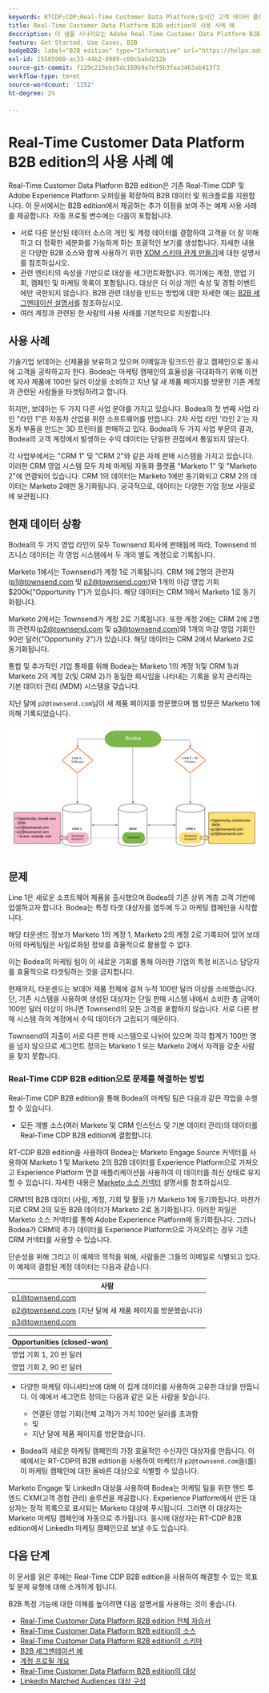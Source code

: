 ```yaml
---
keywords: RTCDP;CDP;Real-Time Customer Data Platform;실시간 고객 데이터 플랫폼;실시간 cdp;cdp;rtcdp
title: Real-Time Customer Data Platform B2B edition의 사용 사례 예
description: 이 샘플 시나리오는 Adobe Real-Time Customer Data Platform B2B Edition 구현 구성에 대한 예제를 제공합니다.
feature: Get Started, Use Cases, B2B
badgeB2B: label="B2B edition" type="Informative" url="https://helpx.adobe.com/kr/legal/product-descriptions/real-time-customer-data-platform-b2b-edition-prime-and-ultimate-packages.html newtab=true"
exl-id: 15505980-ac33-44b2-8989-c08cbabd212b
source-git-commit: f129c215ebc5dc169b9a7ef9b3faa3463ab413f3
workflow-type: tm+mt
source-wordcount: '1152'
ht-degree: 2%

---
```


# Real-Time Customer Data Platform B2B edition의 사용 사례 예

Real-Time Customer Data Platform B2B edition은 기존 Real-Time CDP 및 Adobe Experience Platform 오퍼링을 확장하여 B2B 데이터 및 워크플로를 지원합니다. 이 문서에서는 B2B edition에서 제공하는 추가 이점을 보여 주는 예제 사용 사례를 제공합니다. 자동 프로필 변수에는 다음이 포함됩니다.

- 서로 다른 분산된 데이터 소스의 개인 및 계정 데이터를 결합하여 고객을 더 잘 이해하고 더 정확한 세분화를 가능하게 하는 포괄적인 보기를 생성합니다. 자세한 내용은 다양한 B2B 소스와 함께 사용하기 위한 [XDM 스키마 관계 만들기](./schemas/b2b.md)에 대한 설명서를 참조하십시오.
- 관련 엔티티의 속성을 기반으로 대상을 세그먼트화합니다. 여기에는 계정, 영업 기회, 캠페인 및 마케팅 목록이 포함됩니다. 대상은 더 이상 개인 속성 및 경험 이벤트에만 국한되지 않습니다. B2B 관련 대상을 만드는 방법에 대한 자세한 예는 [B2B 세그멘테이션 설명서](./segmentation/b2b.md)를 참조하십시오.
- 여러 계정과 관련된 한 사람의 사용 사례를 기본적으로 지원합니다.

## 사용 사례

기술기업 보데아는 신제품을 보유하고 있으며 이메일과 링크드인 광고 캠페인으로 동시에 고객을 공략하고자 한다. Bodea는 마케팅 캠페인의 효율성을 극대화하기 위해 이전에 자사 제품에 100만 달러 이상을 소비하고 지난 달 새 제품 페이지를 방문한 기존 계정과 관련된 사람들을 타겟팅하려고 합니다.

하지만, 보데아는 두 가지 다른 사업 분야를 가지고 있습니다. Bodea의 첫 번째 사업 라인 &quot;라인 1&quot;은 자동차 산업을 위한 소프트웨어를 만듭니다. 2차 사업 라인 &#39;라인 2&#39;는 자동차 부품을 만드는 3D 프린터를 판매하고 있다. Bodea의 두 가지 사업 부문의 결과, Bodea의 고객 계정에서 발생하는 수익 데이터는 단일한 관점에서 통일되지 않는다.

각 사업부에서는 &quot;CRM 1&quot; 및 &quot;CRM 2&quot;와 같은 자체 판매 시스템을 가지고 있습니다. 이러한 CRM 영업 시스템 모두 자체 마케팅 자동화 플랫폼 &quot;Marketo 1&quot; 및 &quot;Marketo 2&quot;에 연결되어 있습니다. CRM 1의 데이터는 Marketo 1에만 동기화되고 CRM 2의 데이터는 Marketo 2에만 동기화됩니다. 궁극적으로, 데이터는 다양한 기업 정보 사일로에 보관됩니다.

## 현재 데이터 상황

Bodea의 두 가지 영업 라인이 모두 Townsend 회사에 판매됨에 따라, Townsend 비즈니스 데이터는 각 영업 시스템에서 두 개의 별도 계정으로 기록됩니다.

Marketo 1에서는 Townsend가 계정 1로 기록됩니다. CRM 1에 2명의 관련자(p1@townsend.com 및 p2@townsend.com)와 1개의 마감 영업 기회 $200k(&quot;Opportunity 1&quot;)가 있습니다. 해당 데이터는 CRM 1에서 Marketo 1로 동기화됩니다.

Marketo 2에서는 Townsend가 계정 2로 기록됩니다. 또한 계정 2에는 CRM 2에 2명의 관련자(p2@townsend.com 및 p3@townsend.com)와 1개의 마감 영업 기회인 90만 달러(&quot;Opportunity 2&quot;)가 있습니다. 해당 데이터는 CRM 2에서 Marketo 2로 동기화됩니다.

통합 및 추가적인 기업 통제를 위해 Bodea는 Marketo 1의 계정 1(및 CRM 1)과 Marketo 2의 계정 2(및 CRM 2)가 동일한 회사임을 나타내는 기록을 유지 관리하는 기본 데이터 관리 (MDM) 시스템을 갖습니다.

지난 달에 `p2@townsend.com`님이 새 제품 페이지를 방문했으며 웹 방문은 Marketo 1에 의해 기록되었습니다.

![계정 정보 다이어그램](./assets/account-info.png)

## 문제

Line 1은 새로운 소프트웨어 제품을 출시했으며 Bodea의 기존 상위 계층 고객 기반에 업셀하고자 합니다. Bodea는 특정 타겟 대상자를 염두에 두고 마케팅 캠페인을 시작합니다.

해당 타운센드 정보가 Marketo 1의 계정 1, Marketo 2의 계정 2로 기록되어 있어 보데아의 마케팅팀은 사일로화된 정보를 효율적으로 활용할 수 없다.

이는 Bodea의 마케팅 팀이 이 새로운 기회를 통해 이러한 기업의 특정 비즈니스 담당자를 효율적으로 타겟팅하는 것을 금지합니다.

현재까지, 타운센드는 보데아 제품 전체에 걸쳐 누적 100만 달러 이상을 소비했습니다. 단, 기존 시스템을 사용하여 생성된 대상자는 단일 판매 시스템 내에서 소비한 총 금액이 100만 달러 이상이 아니면 Townsend의 모든 고객을 포함하지 않습니다. 서로 다른 판매 시스템 하의 계정에서 수익 데이터가 고립되기 때문이다.

Townsend의 지출이 서로 다른 판매 시스템으로 나뉘어 있으며 각각 합계가 100만 명을 넘지 않으므로 세그먼트 정의는 Marketo 1 또는 Marketo 2에서 자격을 갖춘 사람을 찾지 못합니다.

### Real-Time CDP B2B edition으로 문제를 해결하는 방법

Real-Time CDP B2B edition을 통해 Bodea의 마케팅 팀은 다음과 같은 작업을 수행할 수 있습니다.

- 모든 개별 소스(여러 Marketo 및 CRM 인스턴스 및 기본 데이터 관리)의 데이터를 Real-Time CDP B2B edition에 결합합니다.

RT-CDP B2B edition을 사용하여 Bodea는 Marketo Engage Source 커넥터를 사용하여 Marketo 1 및 Marketo 2의 B2B 데이터를 Experience Platform으로 가져오고 Experience Platform 연결 애플리케이션을 사용하여 이 데이터를 최신 상태로 유지할 수 있습니다. 자세한 내용은 [Marketo 소스 커넥터](../sources/connectors/adobe-applications/marketo/marketo.md) 설명서를 참조하십시오.

CRM1의 B2B 데이터 (사람, 계정, 기회 및 활동 )가 Marketo 1에 동기화됩니다. 마찬가지로 CRM 2의 모든 B2B 데이터가 Marketo 2로 동기화됩니다. 이러한 파일은 Marketo 소스 커넥터를 통해 Adobe Experience Platform에 동기화됩니다. 그러나 Bodea가 CRM의 추가 데이터를 Experience Platform으로 가져오려는 경우 기존 CRM 커넥터를 사용할 수 있습니다.

단순성을 위해 그리고 이 예제의 목적을 위해, 사람들은 그들의 이메일로 식별되고 있다. 이 예제의 결합된 계정 데이터는 다음과 같습니다.

| 사람 |
|---|
| p1@townsend.com |
| p2@townsend.com (지난 달에 새 제품 페이지를 방문했습니다) |
| p3@townsend.com |

| Opportunities (closed-won) |
|---|
| 영업 기회 1, 20 만 달러 |
| 영업 기회 2, 90 만 달러 |

- 다양한 마케팅 이니셔티브에 대해 이 집계 데이터를 사용하여 고유한 대상을 만듭니다. 이 예에서 세그먼트 정의는 다음과 같은 모든 사람을 찾습니다.

   - 연결된 영업 기회(전체 고객)가 가치 100만 달러를 초과함
   - 및
   - 지난 달에 제품 페이지를 방문했습니다.

- Bodea의 새로운 마케팅 캠페인의 가장 효율적인 수신자인 대상자를 만듭니다. 이 예에서는 RT-CDP의 B2B edition을 사용하여 마케터가 `p2@townsend.com`을(를) 이 마케팅 캠페인에 대한 올바른 대상으로 식별할 수 있습니다.

Marketo Engage 및 LinkedIn 대상을 사용하여 Bodea는 마케팅 팀을 위한 엔드 투 엔드 CXM(고객 경험 관리) 솔루션을 제공합니다. Experience Platform에서 만든 대상자는 정적 목록으로 표시되는 Marketo 대상에 푸시됩니다. 그러면 이 대상자는 Marketo 마케팅 캠페인에 자동으로 추가됩니다. 동시에 대상자는 RT-CDP B2B edition에서 LinkedIn 마케팅 캠페인으로 보낼 수도 있습니다.

## 다음 단계

이 문서를 읽은 후에는 Real-Time CDP B2B edition을 사용하여 해결할 수 있는 목표 및 문제 유형에 대해 소개하게 됩니다.

B2B 특정 기능에 대한 이해를 높이려면 다음 설명서를 사용하는 것이 좋습니다.

- [Real-Time Customer Data Platform B2B edition 전체 자습서](./b2b-tutorial.md)
- [Real-Time Customer Data Platform B2B edition의 소스](./sources/b2b.md)
- [Real-Time Customer Data Platform B2B edition의 스키마](./schemas/b2b.md)
- [B2B 세그멘테이션 예](./segmentation/b2b.md)
- [계정 프로필 개요](./accounts/account-profile-overview.md)
- [Real-Time Customer Data Platform B2B edition의 대상](./destinations/b2b.md)
- [LinkedIn Matched Audiences 대상 구성](../destinations/catalog/social/linkedin.md)
